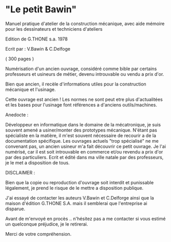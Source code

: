 # "Le petit Bawin"

Manuel pratique d'atelier de la construction mécanique, avec aide mémoire pour les dessinateurs et techniciens d'ateliers

Edition de G.THONE s.a. 1978

Ecrit par : V.Bawin & C.Delfoge

( 300 pages )


Numérisation d'un ancien ouvrage, considéré comme bible par certains professeurs et usineurs de métier, devenu introuvable ou vendu a prix d'or. 

Bien que ancien, il recèle d'informations utiles pour la construction mécanique et l'usinage.

Cette ouvrage est ancien !
Les normes ne sont peut etre plus d'actualitées et les bases pour l'usinage font références a d'anciens outils/machines.


Anedocte :

Développeur en informatique dans le domaine de la mécatronique, je suis souvent amené a usiner/monter des prototypes mécanique.
N'étant pas spécialiste en la matière, il m'est souvent nécessaire de recourir a de la documentation spécifique.
Les ouvrages actuels "trop spécialisé" ne me convenant pas, un ancien usineur m'a fait découvrir ce petit ouvrage.
Je l'ai numérisé, car il est soit introuvable en commerce et/ou revendu a prix d'or par des particuliers.
Ecrit et édité dans ma ville natale par des professeurs, je le met a disposition de tous.


DISCLAIMER :

Bien que la copie ou reproduction d'ouvrage soit interdit et punissable légalement, je prend le risque de le mettre a disposition publique.

J'ai essayé de contacter les auteurs V.Bawin et C.Delforge ainsi que la maison d'édition G.THONE S.A. mais il semblerai que l'entreprise ai disparue.

Avant de m'envoyé en procès .. n'hésitez pas a me contacter si vous estimé un quelconque préjudice, je le retirerai.

Merci de votre compréhension.
